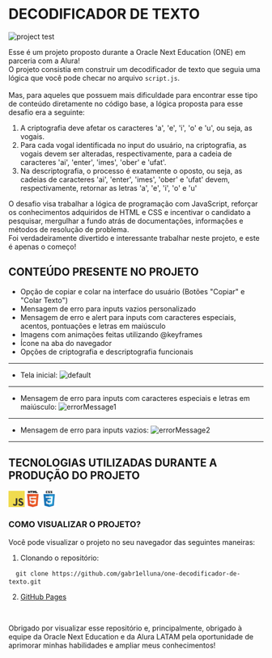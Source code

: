 # DECODIFICADOR DE TEXTO
![project test](https://github.com/gabr1elluna/one-decodificador-de-texto/assets/129898415/63cee3ee-b204-417d-8836-d10f57793024)



Esse é um projeto proposto durante a Oracle Next Education (ONE) em parceria com a Alura!
<br>
O projeto consistia em construir um decodificador de texto que seguia uma lógica que você pode checar no arquivo `script.js`.
<br>
<br>
Mas, para aqueles que possuem mais dificuldade para encontrar esse tipo de conteúdo diretamente no código base, a lógica proposta para esse desafio era a seguinte:
<ol>
 <li>A criptografia deve afetar os caracteres 'a', 'e', 'i', 'o' e 'u', ou seja, as vogais.</li>
 <li>Para cada vogal identificada no input do usuário, na criptografia, as vogais devem ser alteradas, respectivamente, para a cadeia de caracteres 'ai', 'enter', 'imes', 'ober' e 'ufat'.</li>
 <li>Na descriptografia, o processo é exatamente o oposto, ou seja, as cadeias de caracteres 'ai', 'enter', 'imes', 'ober' e 'ufat' devem, respectivamente, retornar as letras 'a', 'e', 'i', 'o' e 'u'</li>
</ol>

O desafio visa trabalhar a lógica de programação com JavaScript, reforçar os conhecimentos adquiridos de HTML e CSS e incentivar o candidato a pesquisar, mergulhar a fundo atrás de documentações, informações e métodos de resolução de problema. 
<br>
Foi verdadeiramente divertido e interessante trabalhar neste projeto, e este é apenas o começo!

## CONTEÚDO PRESENTE NO PROJETO

<ul>
 <li>Opção de copiar e colar na interface do usuário (Botões "Copiar" e "Colar Texto")</li>
 <li>Mensagem de erro para inputs vazios personalizado</li>
 <li>Mensagem de erro e alert para inputs com caracteres especiais, acentos, pontuações e letras em maiúsculo</li>
 <li>Imagens com animações feitas utilizando @keyframes</li>
 <li>Ícone na aba do navegador</li>
 <li>Opções de criptografia e descriptografia funcionais</li>
</ul>

--------

- Tela inicial:
  ![default](https://github.com/gabr1elluna/one-decodificador-de-texto/assets/129898415/0262e1d6-da4c-48fb-acbb-0eddb81bbada)
--------
- Mensagem de erro para inputs com caracteres especiais e letras em maiúsculo:
  ![errorMessage1](https://github.com/gabr1elluna/one-decodificador-de-texto/assets/129898415/68a1aca7-4851-42ec-9419-23818bfbbcd6)
--------
- Mensagem de erro para inputs vazios:
  ![errorMessage2](https://github.com/gabr1elluna/one-decodificador-de-texto/assets/129898415/0b3f0ff1-d85a-49d2-b2ab-e08c6f438c94)
--------

## TECNOLOGIAS UTILIZADAS DURANTE A PRODUÇÃO DO PROJETO

<img align="left" alt="JavaScript" width="32px" src="https://raw.githubusercontent.com/github/explore/80688e429a7d4ef2fca1e82350fe8e3517d3494d/topics/javascript/javascript.png" />
<img align="left" alt="HTML5" width="32px" src="https://raw.githubusercontent.com/github/explore/80688e429a7d4ef2fca1e82350fe8e3517d3494d/topics/html/html.png" />
<img align="left" alt="CSS3" width="32px" src="https://raw.githubusercontent.com/github/explore/80688e429a7d4ef2fca1e82350fe8e3517d3494d/topics/css/css.png" />
<br>
<br>

### COMO VISUALIZAR O PROJETO?

Você pode visualizar o projeto no seu navegador das seguintes maneiras:

 1. Clonando o repositório:
```
  git clone https://github.com/gabr1elluna/one-decodificador-de-texto.git
```
 2. <a href="https://gabr1elluna.github.io/one-decodificador-de-texto/">GitHub Pages</a>

<br>

Obrigado por visualizar esse repositório e, principalmente, obrigado à equipe da Oracle Next Education e da Alura LATAM pela oportunidade de aprimorar minhas habilidades e ampliar meus conhecimentos!
